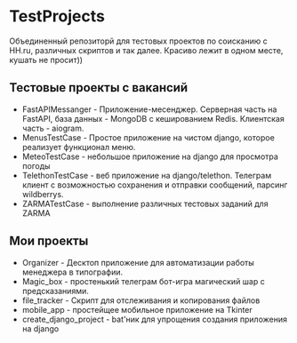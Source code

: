 # TestProjects

Объединенный репозиторй для тестовых проектов по соисканию с HH.ru, различных скриптов и так далее.
Красиво лежит в одном месте, кушать не просит))

## Тестовые проекты с вакансий

* FastAPIMessanger - Приложение-месенджер. Серверная часть на FastAPI, база данных - MongoDB с кешированием Redis. Клиентская часть - aiogram.
* MenusTestCase - Простое приложение на чистом django, которое реализует функционал меню.
* MeteoTestCase - небольшое приложение на django для просмотра погоды
* TelethonTestCase - веб приложение на django/telethon. Телеграм клиент с возможностью сохранения и отправки сообщений, парсинг wildberrys.
* ZARMATestCase - выполнение различных тестовых заданий для ZARMA

## Мои проекты

* Organizer - Десктоп приложение для автоматизации работы менеджера в типографии.
* Magic_box - простенький телеграм бот-игра магический шар с предсказаниями.
* file_tracker - Скрипт для отслеживания и копирования файлов
* mobile_app - простейщее мобильное приложение на Tkinter
* create_django_project - bat'ник для упрощения создания приложения на django
